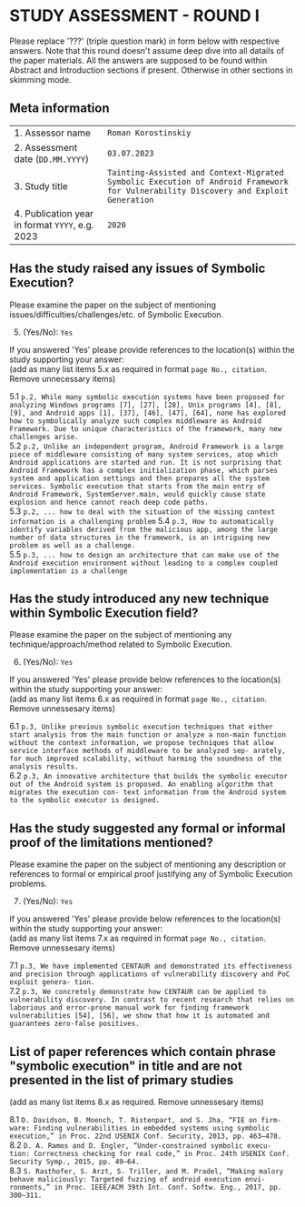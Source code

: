 # STUDY ASSESSMENT - ROUND I

Please replace '???' (triple question mark) in form below with respective answers. 
Note that this round doesn't assume deep dive into all datails of the paper materials.
All the answers are supposed to be found within Abstract and Introduction sections if present. 
Otherwise in other sections in skimming mode.


## Meta information

|                                                 |       |
| ---                                             |  ---  |
| 1. Assessor name                                | `Roman Korostinskiy` |
| 2. Assessment date (`DD.MM.YYYY`)               | `03.07.2023` | 
| 3. Study title                                  | `Tainting-Assisted and Context-Migrated Symbolic Execution of Android Framework for Vulnerability Discovery and Exploit Generation` |
| 4. Publication year in format `YYYY`, e.g. 2023 | `2020` |
  
## Has the study raised any issues of Symbolic Execution?

Please examine the paper on the subject of mentioning issues/difficulties/challenges/etc. of Symbolic Execution.
  
5. (Yes/No): `Yes`

If you answered 'Yes' please provide references to the location(s) within the study supporting your answer:  
(add as many list items 5.x as required in format `page No., citation`. Remove unnecessary items)

5.1 `p.2, While many symbolic execution systems have been proposed for analyzing Windows programs [7], [27], [28], Unix programs [4], [8], [9], and Android apps [1], [37], [46], [47], [64], none has explored how to symbolically analyze such complex middleware as Android Framework. Due to unique characteristics of the framework, many new challenges arise.`  
5.2 `p.2, Unlike an independent program, Android Framework is a large piece of middleware consisting of many system services, atop which Android applications are started and run. It is not surprising that Android Framework has a complex initialization phase, which parses system and application settings and then prepares all the system services. Symbolic execution that starts from the main entry of Android Framework, SystemServer.main, would quickly cause state explosion and hence cannot reach deep code paths.`  
5.3 `p.2, ... how to deal with the situation of the missing context information is a challenging problem`
5.4 `p.3, How to automatically identify variables derived from the malicious app, among the large number of data structures in the framework, is an intriguing new problem as well as a challenge.`  
5.5 `p.3, ... how to design an architecture that can make use of the Android execution environment without leading to a complex coupled implementation is a challenge`

## Has the study introduced any new technique within Symbolic Execution field?

Please examine the paper on the subject of mentioning any technique/approach/method related to Symbolic Execution.
  
6. (Yes/No): `Yes`

If you answered 'Yes' please provide below references to the location(s) within the study supporting your answer:  
(add as many list items 6.x as required in format `page No., citation`. Remove unnessesary items)

6.1 `p.3, Unlike previous symbolic execution techniques that either start analysis from the main function or analyze a non-main function without the context information, we propose techniques that allow service interface methods of middleware to be analyzed sep- arately, for much improved scalability, without harming the soundness of the analysis results.`  
6.2 `p.3, An innovative architecture that builds the symbolic executor out of the Android system is proposed. An enabling algorithm that migrates the execution con- text information from the Android system to the symbolic executor is designed.`  

## Has the study suggested any formal or informal proof of the limitations mentioned?

Please examine the paper on the subject of mentioning any description or references to
formal or empirical proof justifying any of Symbolic Execution problems.
  
7. (Yes/No): `Yes`

If you answered 'Yes' please provide below references to the location(s) within the study supporting your answer:  
(add as many list items 7.x as required in format `page No., citation`. Remove unnessesary items)

7.1 `p.3, We have implemented CENTAUR and demonstrated its effectiveness and precision through applications of vulnerability discovery and PoC exploit genera- tion.`  
7.2 `p.3, We concretely demonstrate how CENTAUR can be applied to vulnerability discovery. In contrast to recent research that relies on laborious and error-prone manual work for finding framework vulnerabilities [54], [56], we show that how it is automated and guarantees zero-false positives.`  

## List of paper references which contain phrase "symbolic execution" in title and are not presented in the list of primary studies
(add as many list items 8.x as required. Remove unnessesary items)

8.1 `D. Davidson, B. Moench, T. Ristenpart, and S. Jha, “FIE on firm- ware: Finding vulnerabilities in embedded systems using symbolic execution,” in Proc. 22nd USENIX Conf. Security, 2013, pp. 463–478.`  
8.2 `D. A. Ramos and D. Engler, “Under-constrained symbolic execu- tion: Correctness checking for real code,” in Proc. 24th USENIX Conf. Security Symp., 2015, pp. 49–64.`  
8.3 `S. Rasthofer, S. Arzt, S. Triller, and M. Pradel, “Making malory behave maliciously: Targeted fuzzing of android execution envi- ronments,” in Proc. IEEE/ACM 39th Int. Conf. Softw. Eng., 2017, pp. 300–311.`  
